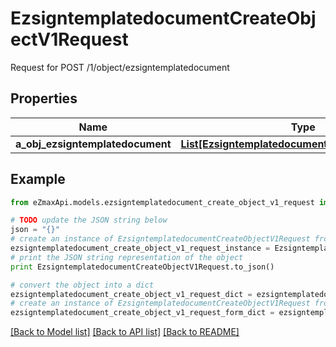 # EzsigntemplatedocumentCreateObjectV1Request

Request for POST /1/object/ezsigntemplatedocument

## Properties
Name | Type | Description | Notes
------------ | ------------- | ------------- | -------------
**a_obj_ezsigntemplatedocument** | [**List[EzsigntemplatedocumentRequestCompound]**](EzsigntemplatedocumentRequestCompound.md) |  | 

## Example

```python
from eZmaxApi.models.ezsigntemplatedocument_create_object_v1_request import EzsigntemplatedocumentCreateObjectV1Request

# TODO update the JSON string below
json = "{}"
# create an instance of EzsigntemplatedocumentCreateObjectV1Request from a JSON string
ezsigntemplatedocument_create_object_v1_request_instance = EzsigntemplatedocumentCreateObjectV1Request.from_json(json)
# print the JSON string representation of the object
print EzsigntemplatedocumentCreateObjectV1Request.to_json()

# convert the object into a dict
ezsigntemplatedocument_create_object_v1_request_dict = ezsigntemplatedocument_create_object_v1_request_instance.to_dict()
# create an instance of EzsigntemplatedocumentCreateObjectV1Request from a dict
ezsigntemplatedocument_create_object_v1_request_form_dict = ezsigntemplatedocument_create_object_v1_request.from_dict(ezsigntemplatedocument_create_object_v1_request_dict)
```
[[Back to Model list]](../README.md#documentation-for-models) [[Back to API list]](../README.md#documentation-for-api-endpoints) [[Back to README]](../README.md)


